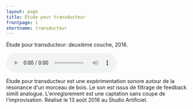 ```yaml
---
layout: page
title: Étude pour transducteur
frontpage: 1
shortname: transducteur
---
```


Étude pour transducteur: deuxième couche, 2016.

<audio controls   >
      <source type="audio/mp3" src="https://dl.dropboxusercontent.com/u/15569938/portfolio/audio/Etude%20pour%20transducteur%20deuxieme%20couche.mp3">
      <source type="audio/ogg" src="https://dl.dropboxusercontent.com/u/15569938/portfolio/audio/Etude%20pour%20transducteur%20deuxieme%20couche.ogg">
      <source type="audio/wav" src="https://dl.dropboxusercontent.com/u/15569938/portfolio/audio/Etude%20pour%20transducteur%20deuxieme%20couche.wav">
</audio>
<br>

Étude pour transducteur est une expérimentation sonore autour de la résonance d'un morceau de bois.
Le son est issus de filtrage de feedback simili analogue. L'enregisrement est une captation sans coupe de l'improvisation.
Réalisé le 13 août 2016 au Studio Artificiel.
